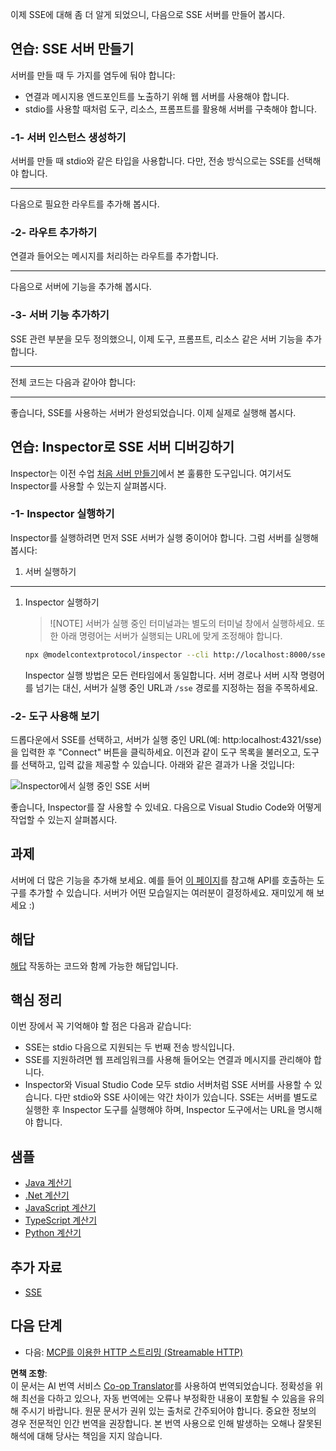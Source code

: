 <!--
CO_OP_TRANSLATOR_METADATA:
{
  "original_hash": "1681ca3633aeb49ee03766abdbb94a93",
  "translation_date": "2025-06-17T22:01:10+00:00",
  "source_file": "03-GettingStarted/05-sse-server/README.md",
  "language_code": "ko"
}
-->
이제 SSE에 대해 좀 더 알게 되었으니, 다음으로 SSE 서버를 만들어 봅시다.

## 연습: SSE 서버 만들기

서버를 만들 때 두 가지를 염두에 둬야 합니다:

- 연결과 메시지용 엔드포인트를 노출하기 위해 웹 서버를 사용해야 합니다.
- stdio를 사용할 때처럼 도구, 리소스, 프롬프트를 활용해 서버를 구축해야 합니다.

### -1- 서버 인스턴스 생성하기

서버를 만들 때 stdio와 같은 타입을 사용합니다. 다만, 전송 방식으로는 SSE를 선택해야 합니다.

---

다음으로 필요한 라우트를 추가해 봅시다.

### -2- 라우트 추가하기

연결과 들어오는 메시지를 처리하는 라우트를 추가합니다.

---

다음으로 서버에 기능을 추가해 봅시다.

### -3- 서버 기능 추가하기

SSE 관련 부분을 모두 정의했으니, 이제 도구, 프롬프트, 리소스 같은 서버 기능을 추가합니다.

---

전체 코드는 다음과 같아야 합니다:

---

좋습니다, SSE를 사용하는 서버가 완성되었습니다. 이제 실제로 실행해 봅시다.

## 연습: Inspector로 SSE 서버 디버깅하기

Inspector는 이전 수업 [처음 서버 만들기](/03-GettingStarted/01-first-server/README.md)에서 본 훌륭한 도구입니다. 여기서도 Inspector를 사용할 수 있는지 살펴봅시다.

### -1- Inspector 실행하기

Inspector를 실행하려면 먼저 SSE 서버가 실행 중이어야 합니다. 그럼 서버를 실행해 봅시다:

1. 서버 실행하기

---

1. Inspector 실행하기

    > ![NOTE]
    > 서버가 실행 중인 터미널과는 별도의 터미널 창에서 실행하세요. 또한 아래 명령어는 서버가 실행되는 URL에 맞게 조정해야 합니다.

    ```sh
    npx @modelcontextprotocol/inspector --cli http://localhost:8000/sse --method tools/list
    ```

    Inspector 실행 방법은 모든 런타임에서 동일합니다. 서버 경로나 서버 시작 명령어를 넘기는 대신, 서버가 실행 중인 URL과 `/sse` 경로를 지정하는 점을 주목하세요.

### -2- 도구 사용해 보기

드롭다운에서 SSE를 선택하고, 서버가 실행 중인 URL(예: http:localhost:4321/sse)을 입력한 후 "Connect" 버튼을 클릭하세요. 이전과 같이 도구 목록을 불러오고, 도구를 선택하고, 입력 값을 제공할 수 있습니다. 아래와 같은 결과가 나올 것입니다:

![Inspector에서 실행 중인 SSE 서버](../../../../translated_images/sse-inspector.d86628cc597b8fae807a31d3d6837842f5f9ee1bcc6101013fa0c709c96029ad.ko.png)

좋습니다, Inspector를 잘 사용할 수 있네요. 다음으로 Visual Studio Code와 어떻게 작업할 수 있는지 살펴봅시다.

## 과제

서버에 더 많은 기능을 추가해 보세요. 예를 들어 [이 페이지](https://api.chucknorris.io/)를 참고해 API를 호출하는 도구를 추가할 수 있습니다. 서버가 어떤 모습일지는 여러분이 결정하세요. 재미있게 해 보세요 :)

## 해답

[해답](./solution/README.md) 작동하는 코드와 함께 가능한 해답입니다.

## 핵심 정리

이번 장에서 꼭 기억해야 할 점은 다음과 같습니다:

- SSE는 stdio 다음으로 지원되는 두 번째 전송 방식입니다.
- SSE를 지원하려면 웹 프레임워크를 사용해 들어오는 연결과 메시지를 관리해야 합니다.
- Inspector와 Visual Studio Code 모두 stdio 서버처럼 SSE 서버를 사용할 수 있습니다. 다만 stdio와 SSE 사이에는 약간 차이가 있습니다. SSE는 서버를 별도로 실행한 후 Inspector 도구를 실행해야 하며, Inspector 도구에서는 URL을 명시해야 합니다.

## 샘플

- [Java 계산기](../samples/java/calculator/README.md)
- [.Net 계산기](../../../../03-GettingStarted/samples/csharp)
- [JavaScript 계산기](../samples/javascript/README.md)
- [TypeScript 계산기](../samples/typescript/README.md)
- [Python 계산기](../../../../03-GettingStarted/samples/python)

## 추가 자료

- [SSE](https://developer.mozilla.org/en-US/docs/Web/API/Server-sent_events)

## 다음 단계

- 다음: [MCP를 이용한 HTTP 스트리밍 (Streamable HTTP)](../06-http-streaming/README.md)

**면책 조항**:  
이 문서는 AI 번역 서비스 [Co-op Translator](https://github.com/Azure/co-op-translator)를 사용하여 번역되었습니다. 정확성을 위해 최선을 다하고 있으나, 자동 번역에는 오류나 부정확한 내용이 포함될 수 있음을 유의해 주시기 바랍니다. 원문 문서가 권위 있는 출처로 간주되어야 합니다. 중요한 정보의 경우 전문적인 인간 번역을 권장합니다. 본 번역 사용으로 인해 발생하는 오해나 잘못된 해석에 대해 당사는 책임을 지지 않습니다.
